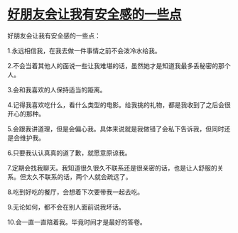 # [好朋友会让我有安全感的一些点](https://github.com/platojobs/SFLOG/issues/308)

好朋友会让我有安全感的一些点：

1.永远相信我，在我去做一件事情之前不会泼冷水给我。

2.不会当着其他人的面说一些让我难堪的话，虽然她才是知道我最多丢秘密的那个人。

3.会和我喜欢的人保持适当的距离。

4.记得我喜欢吃什么，看什么类型的电影。给我挑的礼物，都是我收到了之后会很开心的那种。

5.会跟我讲道理，但是会偏心我。具体来说就是我做错了会私下告诉我，但同时还是会维护我。

6.只要我认认真真的道了歉，就愿意原谅我。

7.定期会找我聊天。我知道很久很久不联系还是很亲密的话，也是让人舒服的关系。但太久不联系的话，两个人就会疏远了。

8.吃到好吃的餐厅，会想着下次要带我一起去吃。

9.无论如何，都不会在别人面前说我坏话。

10.会一直一直陪着我。毕竟时间才是最好的答卷。
